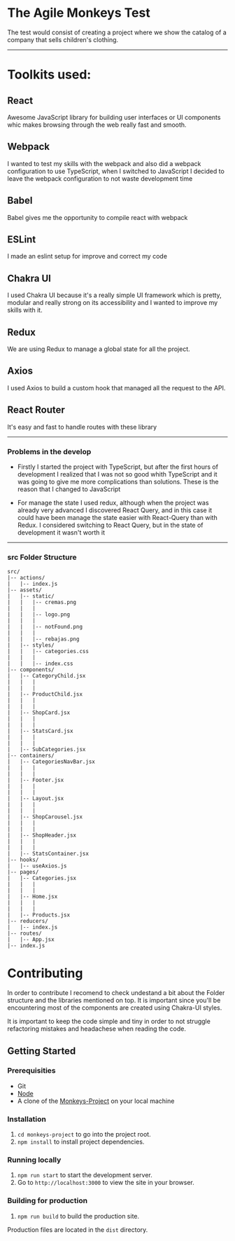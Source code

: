 # The Agile Monkeys Test

The test would consist of creating a project where we show the catalog
of a company that sells children's clothing.

----
# Toolkits used:

## React
Awesome JavaScript library for building user interfaces or UI components whic makes browsing through the web really fast and smooth.

## Webpack
I wanted to test my skills with the webpack and also did a webpack configuration to use TypeScript, when I switched to JavaScript I decided to leave the webpack configuration to not waste development time

## Babel
Babel gives me the opportunity to compile react with webpack 

## ESLint
I made an eslint setup for improve and correct my code
## Chakra UI 
I used Chakra UI because it's a really simple UI framework which is pretty, modular and really strong on its accessibility and I wanted to improve my skills with it.

## Redux
We are using Redux to manage a global state for all the project.

## Axios
I used Axios to build a custom hook that managed all the request to the API.

## React Router
It's easy and fast to handle routes with these library

----

### Problems in the develop

- Firstly I started the project with TypeScript, but after the first hours of development I realized that I was not so good whith TypeScript and it was going to give me more complications than solutions. These is the reason that I changed to JavaScript

- For manage the state I used redux, although when the project was already very advanced I discovered React Query, and in this case it could have been manage the state easier with React-Query than with Redux. I considered switching to React Query, but in the state of development 
it wasn't worth it 

----

### src Folder Structure

```
src/
|-- actions/
|   |-- index.js
|-- assets/
|   |-- static/
|   |   |-- cremas.png
|   |   |
|   |   |-- logo.png
|   |   |
|   |   |-- notFound.png
|   |   |
|   |   |-- rebajas.png
|   |-- styles/
|   |   |-- categories.css
|   |   |
|   |   |-- index.css
|-- components/
|   |-- CategoryChild.jsx
|   |   |
|   |   |
|   |-- ProductChild.jsx
|   |   |
|   |   |
|   |-- ShopCard.jsx
|   |   |
|   |   |
|   |-- StatsCard.jsx
|   |   |
|   |   |
|   |-- SubCategories.jsx
|-- containers/
|   |-- CategoriesNavBar.jsx
|   |   |
|   |   |
|   |-- Footer.jsx
|   |   |
|   |   |
|   |-- Layout.jsx
|   |   |
|   |   |
|   |-- ShopCarousel.jsx
|   |   |
|   |   |
|   |-- ShopHeader.jsx
|   |   |
|   |   |
|   |-- StatsContainer.jsx
|-- hooks/
|   |-- useAxios.js
|-- pages/
|   |-- Categories.jsx
|   |   |
|   |   |
|   |-- Home.jsx   
|   |   |
|   |   |
|   |-- Products.jsx
|-- reducers/
|   |-- index.js 
|-- routes/
|   |-- App.jsx
|-- index.js
```

# Contributing

In order to contribute I recomend to check undestand a bit about the Folder structure and the libraries mentioned on top. It is important since you'll be encountering most of the components are created using Chakra-UI styles.

It is important to keep the code simple and tiny in order to not struggle refactoring mistakes and headachese when reading the code.

## Getting Started

### Prerequisities

-   Git
-   [Node](https://nodejs.org/en/)
-   A clone of the [Monkeys-Project](https://github.com/Sstark97/monkeys-project) on your local machine

### Installation

1. `cd monkeys-project` to go into the project root.
2. `npm install` to install project dependencies.

### Running locally

1. `npm run start` to start the development server.
2. Go to `http://localhost:3000` to view the site in your browser.

### Building for production

1. `npm run build` to build the production site.

Production files are located in the `dist` directory.


